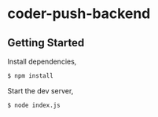 # coder-push-backend

## Getting Started

Install dependencies,

```bash
$ npm install
```

Start the dev server,

```bash
$ node index.js
```